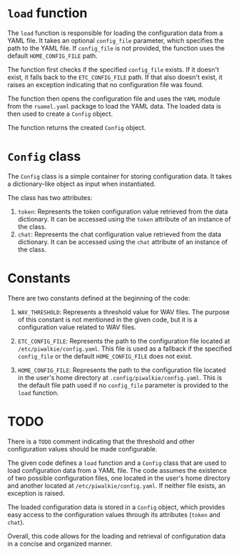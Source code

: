 # `load` function

The `load` function is responsible for loading the configuration data from a YAML file. It takes an optional `config_file` parameter, which specifies the path to the YAML file. If `config_file` is not provided, the function uses the default `HOME_CONFIG_FILE` path.

The function first checks if the specified `config_file` exists. If it doesn't exist, it falls back to the `ETC_CONFIG_FILE` path. If that also doesn't exist, it raises an exception indicating that no configuration file was found.

The function then opens the configuration file and uses the `YAML` module from the `ruamel.yaml` package to load the YAML data. The loaded data is then used to create a `Config` object.

The function returns the created `Config` object.

# `Config` class

The `Config` class is a simple container for storing configuration data. It takes a dictionary-like object as input when instantiated.

The class has two attributes:

1. `token`: Represents the token configuration value retrieved from the data dictionary. It can be accessed using the `token` attribute of an instance of the class.
2. `chat`: Represents the chat configuration value retrieved from the data dictionary. It can be accessed using the `chat` attribute of an instance of the class.

# Constants

There are two constants defined at the beginning of the code:

1. `WAV_THRESHOLD`: Represents a threshold value for WAV files. The purpose of this constant is not mentioned in the given code, but it is a configuration value related to WAV files.

2. `ETC_CONFIG_FILE`: Represents the path to the configuration file located at `/etc/piwalkie/config.yaml`. This file is used as a fallback if the specified `config_file` or the default `HOME_CONFIG_FILE` does not exist.

3. `HOME_CONFIG_FILE`: Represents the path to the configuration file located in the user's home directory at `.config/piwalkie/config.yaml`. This is the default file path used if no `config_file` parameter is provided to the `load` function.

# TODO

There is a `TODO` comment indicating that the threshold and other configuration values should be made configurable.

The given code defines a `load` function and a `Config` class that are used to load configuration data from a YAML file. The code assumes the existence of two possible configuration files, one located in the user's home directory and another located at `/etc/piwalkie/config.yaml`. If neither file exists, an exception is raised.

The loaded configuration data is stored in a `Config` object, which provides easy access to the configuration values through its attributes (`token` and `chat`).

Overall, this code allows for the loading and retrieval of configuration data in a concise and organized manner.